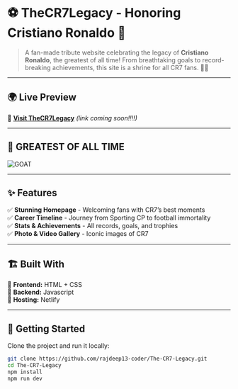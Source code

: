 # ⚽ TheCR7Legacy - Honoring Cristiano Ronaldo 🐐  

> A fan-made tribute website celebrating the legacy of **Cristiano Ronaldo**, the greatest of all time! From breathtaking goals to record-breaking achievements, this site is a shrine for all CR7 fans. 🚀🔥  

---

## 🌍 Live Preview  
🔗 **[Visit TheCR7Legacy](#)** *(link coming soon!!!!)*  

---

## 🎥 GREATEST OF ALL TIME
<img align="middle" alt="GOAT" length="200" src="https://wallpapercave.com/wp/wp2559156.jpg">


---

## ✨ Features  
✅ **Stunning Homepage** - Welcoming fans with CR7’s best moments  
✅ **Career Timeline** - Journey from Sporting CP to football immortality  
✅ **Stats & Achievements** - All records, goals, and trophies  
✅ **Photo & Video Gallery** - Iconic images of CR7 

---

## 🏗️ Built With  
🔹 **Frontend:** HTML + CSS   
🔹 **Backend:** Javascript  
🔹 **Hosting:** Netlify  

---

## 🔧 Getting Started  
Clone the project and run it locally:  

```sh
git clone https://github.com/rajdeep13-coder/The-CR7-Legacy.git
cd The-CR7-Legacy
npm install
npm run dev
